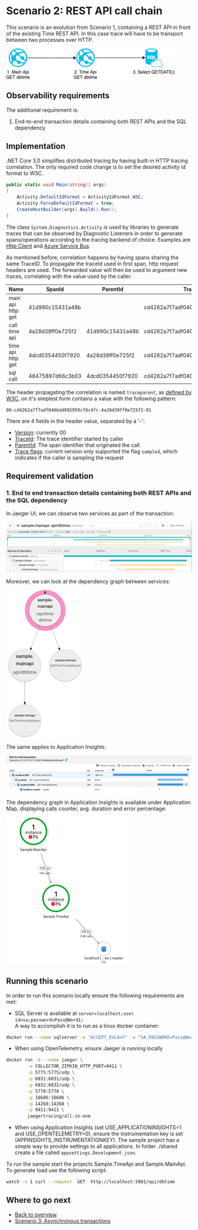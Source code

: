 # Scenario 2: REST API call chain

This scenario is an evolution from Scenario 1, containing a REST API in front of the existing Time REST API. In this case trace will have to be transport between two processes over HTTP.

![Sample scenario 2](media/02-sample-scenario.png)

## Observability requirements

The additional requirement is:

1. End-to-end transaction details containing both REST APIs and the SQL dependency

## Implementation

.NET Core 3.0 simplifies distributed tracing by having built-in HTTP tracing correlation. The only required code change is to set the desired activity id format to W3C.

```C#
public static void Main(string[] args)
{
    Activity.DefaultIdFormat = ActivityIdFormat.W3C;
    Activity.ForceDefaultIdFormat = true;
    CreateHostBuilder(args).Build().Run();
}
```

The class `System.Diagnostics.Activity` is used by libraries to generate traces that can be observed by Diagnostic Listeners in order to generate spans/operations according to the tracing backend of choice. Examples are [Http Client](https://github.com/dotnet/corefx/blob/master/src/System.Diagnostics.DiagnosticSource/src/HttpCorrelationProtocol.md) and [Azure Service Bus](https://docs.microsoft.com/en-us/azure/service-bus-messaging/service-bus-end-to-end-tracing).

 As mentioned before, correlation happens by having spans sharing the same TraceID. To propagate the traceId used in first span, http request headers are used. The forwarded value will then be used to argument new traces, correlating with the value used by the caller.

|Name|SpanId|ParentId|TraceId|
|-|-|-|-|
|main api http get|41d990c15431a48b||cd4262a7f7adf040bdd892959cf8c4fc|
|call time api|4a28d39ff0e725f2|41d990c15431a48b|cd4262a7f7adf040bdd892959cf8c4fc|
|time api http get|4dcd0354450f7920|4a28d39ff0e725f2|cd4262a7f7adf040bdd892959cf8c4fc|
|sql call|48475897d66c3b03|4dcd0354450f7920|cd4262a7f7adf040bdd892959cf8c4fc|

The header propagating the correlation is named `traceparent`, as [defined by W3C](https://www.w3.org/TR/trace-context-1/), on it's simplest form contains a value with the following pattern:

```text
00-cd4262a7f7adf040bdd892959cf8c4fc-4a28d39ff0e725f2-01
```

There are 4 fields in the header value, separated by a '-':

- [Version](https://www.w3.org/TR/trace-context-1/#version): currently 00
- [TraceId](https://www.w3.org/TR/trace-context-1/#trace-id): The trace identifier started by caller
- [ParentId](https://www.w3.org/TR/trace-context-1/#parent-id): The span identifier that originated the call
- [Trace flags](https://www.w3.org/TR/trace-context-1/#sampled-flag): current version only supported the flag `sampled`, which indicates if the caller is sampling the request

## Requirement validation

### 1. End to end transaction details containing both REST APIs and the SQL dependency

In Jaeger UI, we can observe two services as part of the transaction:

![Jaeger 2 web apis tracing](media/02-jaeger-http-header-tracing.png)

Moreover, we can look at the dependency graph between services:

![Jaeger dependency graph](media/02-jaeger-dependencygraph-400.png)

The same applies to Application Insights:

![Application Insights 2 web apis tracing](media/02-ai-http-header-tracing.png)

The dependency graph in Application Insights is available under Application Map, displaying calls counter, avg. duration and error percentage:

![Application Insights Application Map](media/02-ai-dependencygraph-400.png)

## Running this scenario

In order to run this scenario locally ensure the following requirements are met:

- SQL Server is available at `server=localhost;user id=sa;password=Pass@Word1;`<br/>
A way to accomplish it is to run as a linux docker container:

```bash
docker run --name sqlserver -e "ACCEPT_EULA=Y" -e "SA_PASSWORD=Pass@Word1" -p 1433:1433 -d mcr.microsoft.com/mssql/server:2019-GA-ubuntu-16.04
```

- When using OpenTelemetry, ensure Jaeger is running locally

```bash
docker run -d --name jaeger \
        -e COLLECTOR_ZIPKIN_HTTP_PORT=9411 \
        -p 5775:5775/udp \
        -p 6831:6831/udp \
        -p 6832:6832/udp \
        -p 5778:5778 \
        -p 16686:16686 \
        -p 14268:14268 \
        -p 9411:9411 \
        jaegertracing/all-in-one
```

- When using Application Insights (set USE_APPLICATIONINSIGHTS=1 and USE_OPENTELEMETRY=0), ensure the instrumentation key is set (APPINSIGHTS_INSTRUMENTATIONKEY). The sample project has a simple way to provide settings to all applications. In folder ./shared create a file called `appsettings.Development.json`.

To run the sample start the projects Sample.TimeApi and Sample.MainApi. To generate load use the following script:

```bash
watch -n 1 curl --request  GET  http://localhost:5001/api/dbtime
```

## Where to go next

- [Back to overview](./README.md)
- [Scenario 3: Asynchronous transactions](./scenario3.md)